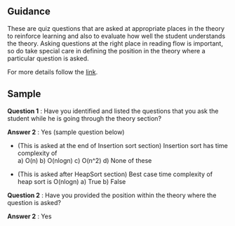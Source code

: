 ## Guidance
   These are quiz questions that are asked at appropriate places in
    the theory to reinforce learning and also to evaluate how well the
    student understands the theory. Asking questions at the right
    place in reading flow is important, so do take special care in
    defining the position in the theory where a particular question is
    asked.
    
For more details follow the [link](http://community.virtual-labs.ac.in/docs/ph3-new-exp-dev/).    

## Sample

   **Question 1** : Have you identified and listed the questions that
                    you ask the student while he is going through the
                    theory section?
    
   **Answer 2** : Yes (sample question below) 
   + (This is asked at the end of Insertion sort section) Insertion sort has time complexity of               
                a) O(n)
                b) O(nlogn)
                c) O(n^2)
                d) None of these
                
   + (This is asked after HeapSort section) Best case time complexity of heap sort is O(nlogn)
                a) True
                b) False
                
   **Question 2** : Have you provided the position within the theory where
                    the question is asked?
  
   **Answer 2** :  Yes
  
